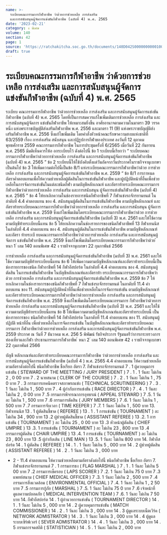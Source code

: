 ```yaml
---
name: >-
  ระเบียบคณะกรรมการกีฬาอาชีพ ว่าด้วยการช่วยเหลือ การส่งเสริม
  และการสนับสนุนผู้จัดการแข่งขันกีฬาอาชีพ (ฉบับที่ 4) พ.ศ. 2565
date: '2023-02-21'
category: ง พิเศษ
volume: 140
section: 42
page: 1
source: 'https://ratchakitcha.soc.go.th/documents/140D042S0000000000100.pdf'
draft: true
---
```


# ระเบียบคณะกรรมการกีฬาอาชีพ ว่าด้วยการช่วยเหลือ การส่งเสริม และการสนับสนุนผู้จัดการแข่งขันกีฬาอาชีพ (ฉบับที่ 4) พ.ศ. 2565

ระเบียบ คณะกรรมการกีฬาอาชีพ ว่าด้วยการช่วยเหลือ การส่งเสริม และการสนับสนุนผู้จัดการแข่งขันกีฬาอาชีพ (ฉบับที่ 4) พ.ศ. 2565 โดยที่เป็นการสมควรแก้ไขเพิ่มเติมการช่วยเหลือ การส่งเสริม และการสนับสนุนผู้จัดการ แข่งขันกีฬาอาชีพ ให้เหมาะสมยิ่งขึ้น อาศัยอานาจตามความในมาตรา 39 วรรคหนึ่ง แห่งพระราชบัญญัติส่งเสริมกีฬาอาชีพ พ.ศ. 2556 และมาตรา 11 (9) แห่งพระราชบัญญัติส่งเสริมกีฬาอาชีพ พ.ศ. 2556 ซึ่งแก้ไขเพิ่มเติม โดยคำสั่งหัวหน้าคณะรักษาความสงบแห่งชาติที่ 63/2559 เรื่อง การส่งเสริม สนับสนุน และปฏิรูปการกีฬาของประเทศ ลงวันที่ 12 ตุลาคม พุทธศักราช 2559 คณะกรรมการกีฬาอาชีพ ในการประชุมครั้งที่ 6/2565 เมื่อวันที่ 22 กันยายน พ.ศ. 2565 มีมติเห็นควรให้อ อกระเบียบไว้ ดังต่อไปนี้ ข้อ 1 ระเบียบนี้เรียกว่า “ ระเบียบคณะกรรมการกีฬาอาชีพว่าด้วยการช่วยเหลือ การส่งเสริม และการสนับสนุนผู้จัดการแข่งขันกีฬาอาชีพ (ฉบับที่ 4) พ.ศ. 2565 ” ข้อ 2 ระเบียบนี้ให้ใช้บังคับตั้งแต่วันถัดจากวันประกาศในราชกิจจานุเบกษาเป็นต้นไป ข้อ 3 ให้เพิ่มความต่อไปนี้เป็นข้อ 8/1 แห่งระเบียบคณะกรรมการกีฬาอาชีพว่าด้วย การช่วยเหลือ การส่งเสริม และการสนับสนุนผู้จัดการแข่งขันกีฬาอาชีพ พ.ศ. 2559 “ ข้อ 8/1 การกาหนดอัตราค่ำตอบแทนเพื่อให้ความช่วยเหลือผู้ตัดสินในการแข่งขันกีฬาอาชีพ และผู้ปฏิบัติหน้าที่อื่นเพื่อช่วยเหลือในการจัดการแข่งขันในแต่ละชนิดกีฬา ตามบัญชีหลักเกณฑ์ และอัตราท้ายระเบียบคณะกรรมการกีฬาอาชีพว่าด้วยการช่วยเหลือ การส่งเสริม และการสนับสนุน ผู้จัดการแข่งขันกีฬำอาชีพ (ฉบับที่ 4) พ.ศ. 2565 ” ข้อ 4 ให้ยกเลิกความในช่องรายการชนิดกีฬาอาชีพที่ 7 กีฬาแข่งรถจักรยานยนต์ ในลำดับที่ 4.4 ค่าตอบแทน ของ 4. สนับสนุนผู้ตัดสินในการแข่งขันกีฬาอาชีพ ตามบัญชีหลักเกณฑ์ และอัตราท้ายระเบียบคณะกรรมการกีฬาอาชีพว่าด้วยการช่วยเหลือ การส่งเสริม และการสนับสนุน ผู้จัดการแข่งขันกีฬาอาชีพ พ.ศ. 2559 ซึ่งแก้ไขเพิ่มเติมโดยระเบียบคณะกรรมการกีฬาอาชีพว่าด้วย การช่วยเหลือ การส่งเสริม และการสนับสนุนผู้จัดการแข่งขันกีฬำอาชีพ (ฉบับที่ 3) พ.ศ. 2561 และให้ใช้ความตามบัญชีท้ายระเบียบนี้แทน ข้อ 5 ให้ยกเลิกความในช่องรายการของชนิดกีฬาอาชีพที่ 13 กีฬาเทนนิส ในลำดับที่ 4.4 ค่าตอบแทน ของ 4. สนับสนุนผู้ตัดสินในการแข่งขันกีฬาอาชีพ ตามบัญชีหลักเกณฑ์และอัตรา ท้ายระเบี ยบคณะกรรมการกีฬาอาชีพว่าด้วยการช่วยเหลือ การส่งเสริม และการสนับสนุนผู้จัดการ แข่งขันกีฬาอาชีพ พ.ศ. 2559 ซึ่งแก้ไขเพิ่มเติมโดยระเบียบคณะกรรมการกีฬาอาชีพว่าด้วย ้ หนา 1 ่ เลม 140 ตอนพิเศษ 42 ง ราชกิจจานุเบกษา 22 กุมภาพันธ์ 2566

การช่วยเหลือ การส่งเสริม และการสนับสนุนผู้จัดการแข่งขันกีฬาอาชีพ (ฉบับที่ 3) พ.ศ. 2561 และให้ใช้ความตามบัญชีท้ายระเบียบนี้แทน ข้อ 6 ให้เพิ่มความตามบัญชีหลักเกณฑ์และอัตราท้ายระเบียบนี้เป็นช่องรายการของชนิด กีฬาอาชีพที่ 14 กีฬาอีสปอร์ต ในลำดับที่ 4.4 ค่าตอบแทน ของ 4. สนับสนุนผู้ตัดสิน ในการแข่งขันกีฬาอาชีพ ในบัญชีหลักเกณฑ์และอัตราท้า ยระเบียบคณะกรรมการกีฬาอาชีพว่าด้วย การช่วยเหลือ การส่งเสริม และการสนับสนุนผู้จัดการแข่งขันกีฬาอาชีพ พ.ศ. 2559 ข้อ 7 ให้ยกเลิกความในช่องรายการของชนิดกีฬาอาชีพที่ 7 กีฬาแข่งรถจักรยานยนต์ ในลาดับที่ 11.4 ค่าตอบแทน ของ 11. สนับสนุนผู้ปฏิบัติหน้ำที่อื่นเพื่อช่วยเหลือในการจัดการแข่งขัน ตามบัญชีหลักเกณฑ์และอัตราท้ายระเบียบคณะกรรมการกีฬาอาชีพว่าด้วยการช่วยเหลือ การส่งเสริม และการสนับสนุนผู้จัดการแข่งขันกีฬาอาชีพ พ.ศ. 2559 ซึ่งแก้ไขเพิ่มเติมโดยระเบียบคณะกรรมการ กีฬาอาชีพว่าด้วยการช่วยเหลือ กำรส่งเสริม และการสนับสนุนผู้จัดการแข่งขันกีฬาอาชีพ (ฉบับที่ 3) พ.ศ. 2561 และให้ใช้ความตามบัญชีท้ายระเบียบนี้แทน ข้อ 8 ให้เพิ่มความตามบัญชีหลักเกณฑ์และอัตราท้ายระเบียบนี้ เป็นช่องรายการของ ชนิดกีฬาอาชีพที่ 14 กีฬาอีสปอร์ต ในลาดับที่ 11.4 ค่าตอบแทน ของ 11. สนับสนุนผู้ปฏิบัติ หน้าที่อื่น เพื่อช่วยเหลือในการจัดการแข่งขัน ในบัญชีหลักเกณฑ์และอัตราท้ายระเบียบคณะกรรมการ กีฬาอาชีพว่าด้วยการช่วยเหลือ การส่งเสริม และการสนับสนุนผู้จัดการแข่งขันกีฬาอาชีพ พ.ศ. 2559 ประกาศ ณ วันที่ 7 ธันวาคม พ.ศ. 256 5 พิพัฒน์ รัชกิจประการ รัฐมนตรีว่าการกระทรวงการท่องเที่ยวและกีฬา ประธานกรรมการกีฬาอาชีพ ้ หนา 2 ่ เลม 140 ตอนพิเศษ 42 ง ราชกิจจานุเบกษา 22 กุมภาพันธ์ 2566

บัญชี หลักเกณฑ์และอัตราท้ายระเบียบคณะกรรมการกีฬาอาชีพ ว่าด้วยการช่วยเหลือ การส่งเสริม และการสนับสนุนผู้จัดการแข่งขันกีฬาอาชีพ (ฉบับที่ 4 ) พ.ศ. 2565 4.4 ค่าตอบแทน ให้ความช่วยเหลือตามอัตราดังต่อไปนี้ ชนิดกีฬาอาชีพ ชื่อเรียก อัตรา 7. กีฬาแข่งรถจักรยานยนต์ 7 . 1 ผู้ควบคุมการแข่งขัน ( STEWARD OF THE MEETTING / JURY PRESIDENT ) 7 . 1 . 1 วันละ ไม่เกิน 2 , 0 00 บาท 7 . 2 นายสนาม ( CLERK OF THE COURSE ) 7 . 2 . 1 วันละ ไม่เกิน 1 , 75 0 บาท 7 . 3 กรรมการเทคนิคตรวจสภาพรถแข่ง ( TECHNICAL SCRUTINEERING ) 7 . 3 . 1 วันละ ไม่เกิน 1 , 500 บาท 7 . 4 ผู้กำกับการแข่งขัน ( RACE DIRECTOR ) 7 . 4 . 1 วันละ ไม่เกิน 2 , 0 00 บาท 7 .5 กรรมการพิจารณาการอุทธรณ์ ( APPEAL STEWARD ) 7 .5. 1 วันละ ไม่เกิน 1 , 500 บาท 7 .6 กรรมการตัดสิน ( JURY MEMBERS ) 7 .6. 1 วันละ ไม่เกิน 1 , 500 บาท 7 .7 กรรมการจับเวลา ( TIME KEEPER ) 7 .7. 1 วันละ ไม่เกิน 1 , 500 บาท 13. กีฬาเทนนิส 13 . 1 ผู้ตัดสินชี้ขาด ( REFEREE ) 13 . 1 . 1 การแข่งขัน ( TOURNAMENT ) ละ ไม่เกิน 34 , 900 บาท 13 .2 ผู้ช่วยผู้ตัดสินชี้ขาด ( ASSISTANT REFEREE ) 13 .2. 1 การแข่งขัน ( TOURNAMENT ) ละ ไม่เกิน 25 , 0 00 บาท 13 .3 หัวหน้าผู้ตัดสิน ( CHIEF UMPIRE ) 13 .3. 1 การแข่งขัน ( TOURNAMENT ) ละ ไม่เกิน 23 , 800 บาท 13 .4 กรรมการผู้ตัดสิน ( CHAIR UMPIRE ) 13 .4. 1 การแข่งขัน ( TOURNAMENT ) ละ ไม่เกิน 23 , 800 บาท 13 .5 ผู้กำกับเส้น ( LINE MAN ) 13 .5. 1 วันละ ไม่เกิน 800 บาท 14. กีฬาอีสปอร์ต 14 . 1 ผู้ตัดสิน ( REFEREE ) 14 . 1 . 1 วันละ ไม่เกิน 5 , 000 บาท 14 . 2 ผู้ช่วยผู้ตัดสิน ( ASSISTANT REFEREE ) 14 . 2 . 1 วันละ ไม่เกิน 3 , 000 บาท

- 2 - 11.4 ค่าตอบแทน ให้ความช่วยเหลือตามอัตราดังต่อไปนี้ ชนิดกีฬาอาชีพ ชื่อเรียก อัตรา 7. กีฬาแข่งรถจักรยานยนต์ 7 . 1 กรรมการธง ( FLAG MARSHAL ) 7 . 1 . 1 วันละ ไม่เกิน 5 00 บาท 7 .2 กรรมการเช็ครอบ ( LAPS SCORER ) 7 .2. 1 วันละ ไม่เกิน 75 0 บาท 7 .3 แพทย์สนาม ( CHIEF MEDICAL OFFICER ) 7 .3. 1 วันละ ไม่เกิน 2 , 500 บาท 7 .4 กรรมการสิ่งแวดล้อม ( ENVIRONMENTAL OFFICIAL ) 7 .4. 1 วันละ ไม่เกิน 1 , 2 50 บาท 7 .5 กรรมการกู้ภัย ( MARSHAL ) 7 .5. 1 วันละ ไม่เกิน 75 0 บาท 7 .6 เจ้าหน้าที่ดูแลความปลอดภัย ( MEDICAL INTERVENTION TEAM ) 7 .6. 1 วันละ ไม่เกิน 7 50 บาท 14. กีฬาอีสปอร์ต 14 . 1 ผู้อำนวยการแข่งขัน ( TOURNAMENT DIRECTOR ) 14 . 1 . 1 วันละ ไม่เกิน 5 , 000 บาท 14 . 2 ผู้ควบคุมการแข่งขัน ( MATCH COMMISSIONER ) 14 . 2 . 1 วันละ ไม่เกิน 3 , 000 บาท 14 . 3 ผู้ดูแลระบบเน็ตเวิร์ค ( NETWORK ADMISTRATOR ) 14 . 3 . 1 วันละ ไม่เกิน 3 , 000 บาท 14 . 4 ผู้ดูแลระบบเซิร์ฟเวอร์ ( SEVER ADMISTRATOR ) 14 . 4 . 1 วันละ ไม่เกิน 3 , 000 บาท 14 . 5 กรรมการจดสถิติ ( STATISTICIAN ) 14 . 5 . 1 วันละ ไม่เกิน 2 , 000 บาท
